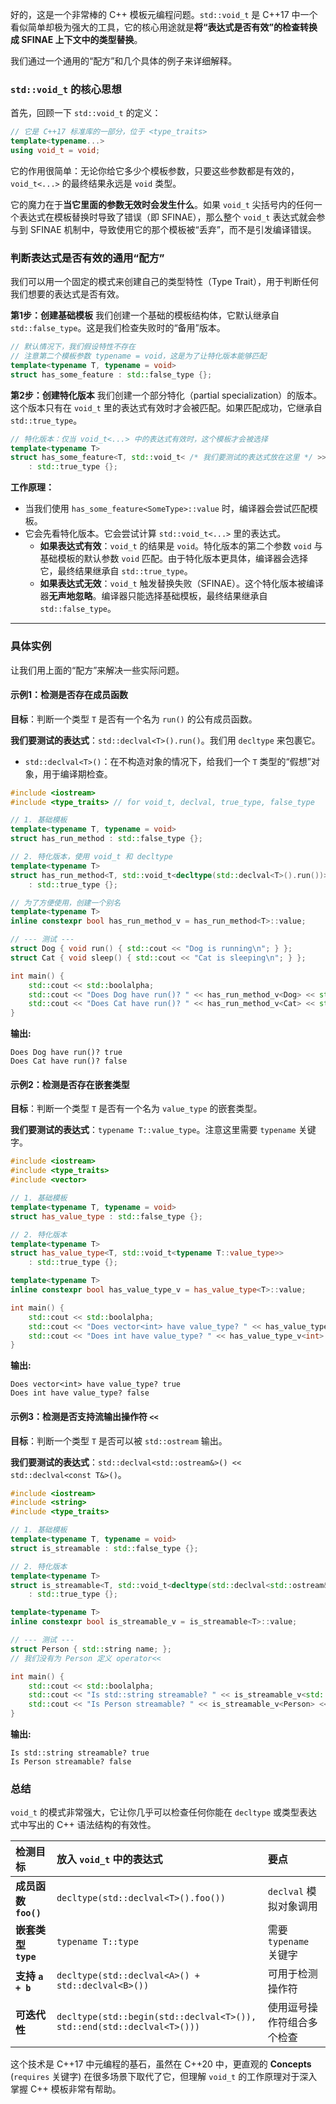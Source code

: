好的，这是一个非常棒的 C++ 模板元编程问题。`std::void_t` 是 C++17 中一个看似简单却极为强大的工具，它的核心用途就是**将“表达式是否有效”的检查转换成 SFINAE 上下文中的类型替换**。

我们通过一个通用的“配方”和几个具体的例子来详细解释。

### `std::void_t` 的核心思想

首先，回顾一下 `std::void_t` 的定义：

```cpp
// 它是 C++17 标准库的一部分，位于 <type_traits>
template<typename...> 
using void_t = void;
```

它的作用很简单：无论你给它多少个模板参数，只要这些参数都是有效的，`void_t<...>` 的最终结果永远是 `void` 类型。

它的魔力在于**当它里面的参数无效时会发生什么**。如果 `void_t` 尖括号内的任何一个表达式在模板替换时导致了错误（即 SFINAE），那么整个 `void_t` 表达式就会参与到 SFINAE 机制中，导致使用它的那个模板被“丢弃”，而不是引发编译错误。

### 判断表达式是否有效的通用“配方”

我们可以用一个固定的模式来创建自己的类型特性（Type Trait），用于判断任何我们想要的表达式是否有效。

**第1步：创建基础模板**
我们创建一个基础的模板结构体，它默认继承自 `std::false_type`。这是我们检查失败时的“备用”版本。

```cpp
// 默认情况下，我们假设特性不存在
// 注意第二个模板参数 typename = void，这是为了让特化版本能够匹配
template<typename T, typename = void>
struct has_some_feature : std::false_type {};
```

**第2步：创建特化版本**
我们创建一个部分特化（partial specialization）的版本。这个版本只有在 `void_t` 里的表达式有效时才会被匹配。如果匹配成功，它继承自 `std::true_type`。

```cpp
// 特化版本：仅当 void_t<...> 中的表达式有效时，这个模板才会被选择
template<typename T>
struct has_some_feature<T, std::void_t< /* 我们要测试的表达式放在这里 */ >> 
    : std::true_type {};
```

**工作原理：**

  * 当我们使用 `has_some_feature<SomeType>::value` 时，编译器会尝试匹配模板。
  * 它会先看特化版本。它会尝试计算 `std::void_t<...>` 里的表达式。
      * **如果表达式有效**：`void_t` 的结果是 `void`。特化版本的第二个参数 `void` 与基础模板的默认参数 `void` 匹配。由于特化版本更具体，编译器会选择它，最终结果继承自 `std::true_type`。
      * **如果表达式无效**：`void_t` 触发替换失败（SFINAE）。这个特化版本被编译器**无声地忽略**。编译器只能选择基础模板，最终结果继承自 `std::false_type`。

-----

### 具体实例

让我们用上面的“配方”来解决一些实际问题。

#### 示例1：检测是否存在成员函数

**目标**：判断一个类型 `T` 是否有一个名为 `run()` 的公有成员函数。

**我们要测试的表达式**：`std::declval<T>().run()`。我们用 `decltype` 来包裹它。

  * `std::declval<T>()`：在不构造对象的情况下，给我们一个 `T` 类型的“假想”对象，用于编译期检查。

<!-- end list -->

```cpp
#include <iostream>
#include <type_traits> // for void_t, declval, true_type, false_type

// 1. 基础模板
template<typename T, typename = void>
struct has_run_method : std::false_type {};

// 2. 特化版本，使用 void_t 和 decltype
template<typename T>
struct has_run_method<T, std::void_t<decltype(std::declval<T>().run())>>
    : std::true_type {};

// 为了方便使用，创建一个别名
template<typename T>
inline constexpr bool has_run_method_v = has_run_method<T>::value;

// --- 测试 ---
struct Dog { void run() { std::cout << "Dog is running\n"; } };
struct Cat { void sleep() { std::cout << "Cat is sleeping\n"; } };

int main() {
    std::cout << std::boolalpha;
    std::cout << "Does Dog have run()? " << has_run_method_v<Dog> << std::endl;
    std::cout << "Does Cat have run()? " << has_run_method_v<Cat> << std::endl;
}
```

**输出:**

```
Does Dog have run()? true
Does Cat have run()? false
```

#### 示例2：检测是否存在嵌套类型

**目标**：判断一个类型 `T` 是否有一个名为 `value_type` 的嵌套类型。

**我们要测试的表达式**：`typename T::value_type`。注意这里需要 `typename` 关键字。

```cpp
#include <iostream>
#include <type_traits>
#include <vector>

// 1. 基础模板
template<typename T, typename = void>
struct has_value_type : std::false_type {};

// 2. 特化版本
template<typename T>
struct has_value_type<T, std::void_t<typename T::value_type>>
    : std::true_type {};

template<typename T>
inline constexpr bool has_value_type_v = has_value_type<T>::value;

int main() {
    std::cout << std::boolalpha;
    std::cout << "Does vector<int> have value_type? " << has_value_type_v<std::vector<int>> << std::endl;
    std::cout << "Does int have value_type? " << has_value_type_v<int> << std::endl;
}
```

**输出:**

```
Does vector<int> have value_type? true
Does int have value_type? false
```

#### 示例3：检测是否支持流输出操作符 `<<`

**目标**：判断一个类型 `T` 是否可以被 `std::ostream` 输出。

**我们要测试的表达式**：`std::declval<std::ostream&>() << std::declval<const T&>()`。

```cpp
#include <iostream>
#include <string>
#include <type_traits>

// 1. 基础模板
template<typename T, typename = void>
struct is_streamable : std::false_type {};

// 2. 特化版本
template<typename T>
struct is_streamable<T, std::void_t<decltype(std::declval<std::ostream&>() << std::declval<const T&>())>>
    : std::true_type {};

template<typename T>
inline constexpr bool is_streamable_v = is_streamable<T>::value;

// --- 测试 ---
struct Person { std::string name; };
// 我们没有为 Person 定义 operator<<

int main() {
    std::cout << std::boolalpha;
    std::cout << "Is std::string streamable? " << is_streamable_v<std::string> << std::endl;
    std::cout << "Is Person streamable? " << is_streamable_v<Person> << std::endl;
}
```

**输出:**

```
Is std::string streamable? true
Is Person streamable? false
```

### 总结

`void_t` 的模式非常强大，它让你几乎可以检查任何你能在 `decltype` 或类型表达式中写出的 C++ 语法结构的有效性。

| 检测目标 | 放入 `void_t` 中的表达式 | 要点 |
| :--- | :--- | :--- |
| **成员函数 `foo()`** | `decltype(std::declval<T>().foo())` | `declval` 模拟对象调用 |
| **嵌套类型 `type`** | `typename T::type` | 需要 `typename` 关键字 |
| **支持 `a + b`** | `decltype(std::declval<A>() + std::declval<B>())` | 可用于检测操作符 |
| **可迭代性** | `decltype(std::begin(std::declval<T>()), std::end(std::declval<T>()))` | 使用逗号操作符组合多个检查 |

这个技术是 C++17 中元编程的基石，虽然在 C++20 中，更直观的 **Concepts** (`requires` 关键字) 在很多场景下取代了它，但理解 `void_t` 的工作原理对于深入掌握 C++ 模板非常有帮助。